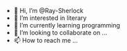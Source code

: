 - 👋 Hi, I’m @Ray-Sherlock
- 👀 I’m interested in literary
- 🌱 I’m currently learning programming
- 💞️ I’m looking to collaborate on ...
- 📫 How to reach me ...

<!---
Ray-Sherlock/Ray-Sherlock is a ✨ special ✨ repository because its `README.md` (this file) appears on your GitHub profile.
You can click the Preview link to take a look at your changes.
--->
